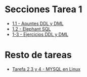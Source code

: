 # Secciones Tarea 1
- [1.1 - Apuntes DDL y DML](./tarefa-1-teoria.md)
- [1.2 - Elephant SQL](./tarefa-1-elephant.md)
- [1-3 - Ejercicios DDL y DML](./tarefa-1-ejercicios.md)

# Resto de tareas
- [Tarefa 2,3 y 4 - MYSQL en Linux](./tarefa-2-3-4.md)

